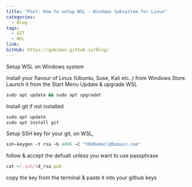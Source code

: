 ```yaml
---
title: "Post: How to setup WSL - Windows Subsystem for Linux"
categories:
  - Blog
tags:
  - GIT
  - WSL
link: 
GitHub: https://gobiman.github.io/Blog/
---
```

Setup WSL on Windows system

Install your flavour of Linux (Ubuntu, Suse, Kali etc..) from Windows Store.
Launch it from the Start Menu
Update & upgrade WSL 

```ruby
sudo apt update && sudo apt upgradet
```
Install git if not installed 

```ruby
sudo apt update
sudo apt install git
```

Setup SSH key for your git, on WSL, 

```ruby 
ssh-keygen -t rsa -b 4096 -C "YOURemail@Domain.com"
```

follow & accept the defualt unless you want to use passphrase

```ruby
cat ~/.ssh/id_rsa.pub
```
copy the key from the terminal & paste it into your github keys

